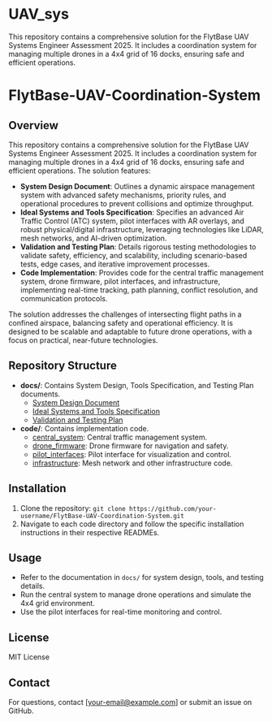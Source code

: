 # UAV_sys
This repository contains a comprehensive solution for the FlytBase UAV Systems Engineer Assessment 2025. It includes a coordination system for managing multiple drones in a 4x4 grid of 16 docks, ensuring safe and efficient operations.
# FlytBase-UAV-Coordination-System

## Overview
This repository contains a comprehensive solution for the FlytBase UAV Systems Engineer Assessment 2025. It includes a coordination system for managing multiple drones in a 4x4 grid of 16 docks, ensuring safe and efficient operations. The solution features:

- **System Design Document**: Outlines a dynamic airspace management system with advanced safety mechanisms, priority rules, and operational procedures to prevent collisions and optimize throughput.
- **Ideal Systems and Tools Specification**: Specifies an advanced Air Traffic Control (ATC) system, pilot interfaces with AR overlays, and robust physical/digital infrastructure, leveraging technologies like LiDAR, mesh networks, and AI-driven optimization.
- **Validation and Testing Plan**: Details rigorous testing methodologies to validate safety, efficiency, and scalability, including scenario-based tests, edge cases, and iterative improvement processes.
- **Code Implementation**: Provides code for the central traffic management system, drone firmware, pilot interfaces, and infrastructure, implementing real-time tracking, path planning, conflict resolution, and communication protocols.

The solution addresses the challenges of intersecting flight paths in a confined airspace, balancing safety and operational efficiency. It is designed to be scalable and adaptable to future drone operations, with a focus on practical, near-future technologies.

## Repository Structure
- **docs/**: Contains System Design, Tools Specification, and Testing Plan documents.
  - [System Design Document](docs/System_Design_Document.pdf)
  - [Ideal Systems and Tools Specification](docs/Ideal_Systems_and_Tools_Specification.pdf)
  - [Validation and Testing Plan](docs/Validation_and_Testing_Plan.pdf)
- **code/**: Contains implementation code.
  - [central_system](code/central_system): Central traffic management system.
  - [drone_firmware](code/drone_firmware): Drone firmware for navigation and safety.
  - [pilot_interfaces](code/pilot_interfaces): Pilot interface for visualization and control.
  - [infrastructure](code/infrastructure): Mesh network and other infrastructure code.

## Installation
1. Clone the repository: `git clone https://github.com/your-username/FlytBase-UAV-Coordination-System.git`
2. Navigate to each code directory and follow the specific installation instructions in their respective READMEs.

## Usage
- Refer to the documentation in `docs/` for system design, tools, and testing details.
- Run the central system to manage drone operations and simulate the 4x4 grid environment.
- Use the pilot interfaces for real-time monitoring and control.

## License
MIT License

## Contact
For questions, contact [your-email@example.com] or submit an issue on GitHub.
